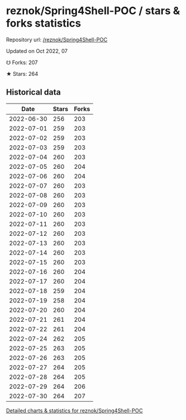# reznok/Spring4Shell-POC / stars & forks statistics

Repository url: [/reznok/Spring4Shell-POC](https://github.com/reznok/Spring4Shell-POC)

Updated on Oct 2022, 07

☋ Forks: 207

★ Stars: 264

## Historical data
| Date | Stars | Forks |
|------|-------|-------|
| 2022-06-30 | 256 | 203 | 
| 2022-07-01 | 259 | 203 | 
| 2022-07-02 | 259 | 203 | 
| 2022-07-03 | 259 | 203 | 
| 2022-07-04 | 260 | 203 | 
| 2022-07-05 | 260 | 204 | 
| 2022-07-06 | 260 | 204 | 
| 2022-07-07 | 260 | 203 | 
| 2022-07-08 | 260 | 203 | 
| 2022-07-09 | 260 | 203 | 
| 2022-07-10 | 260 | 203 | 
| 2022-07-11 | 260 | 203 | 
| 2022-07-12 | 260 | 203 | 
| 2022-07-13 | 260 | 203 | 
| 2022-07-14 | 260 | 203 | 
| 2022-07-15 | 260 | 203 | 
| 2022-07-16 | 260 | 204 | 
| 2022-07-17 | 260 | 204 | 
| 2022-07-18 | 259 | 204 | 
| 2022-07-19 | 258 | 204 | 
| 2022-07-20 | 260 | 204 | 
| 2022-07-21 | 261 | 204 | 
| 2022-07-22 | 261 | 204 | 
| 2022-07-24 | 262 | 205 | 
| 2022-07-25 | 263 | 205 | 
| 2022-07-26 | 263 | 205 | 
| 2022-07-27 | 264 | 205 | 
| 2022-07-28 | 264 | 205 | 
| 2022-07-29 | 264 | 206 | 
| 2022-07-30 | 264 | 207 | 


[Detailed charts & statistics for reznok/Spring4Shell-POC](https://reviewgithub.com/rep/reznok/Spring4Shell-POC)
